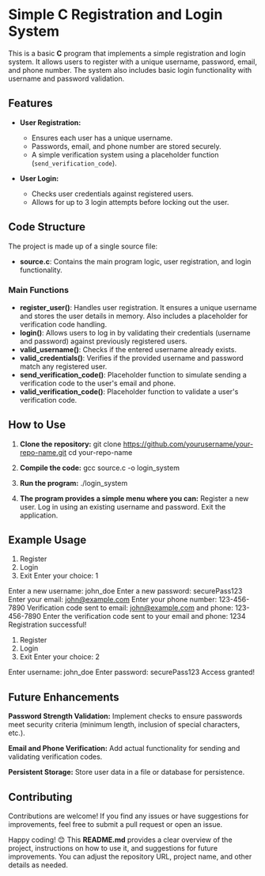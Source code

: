 # Simple C Registration and Login System

This is a basic **C** program that implements a simple registration and login system. It allows users to register with a unique username, password, email, and phone number. The system also includes basic login functionality with username and password validation.

## Features

- **User Registration:**
  - Ensures each user has a unique username.
  - Passwords, email, and phone number are stored securely.
  - A simple verification system using a placeholder function (`send_verification_code`).

- **User Login:**
  - Checks user credentials against registered users.
  - Allows for up to 3 login attempts before locking out the user.

## Code Structure

The project is made up of a single source file:

- **source.c**: Contains the main program logic, user registration, and login functionality.

### Main Functions

- **register_user()**: Handles user registration. It ensures a unique username and stores the user details in memory. Also includes a placeholder for verification code handling.
- **login()**: Allows users to log in by validating their credentials (username and password) against previously registered users.
- **valid_username()**: Checks if the entered username already exists.
- **valid_credentials()**: Verifies if the provided username and password match any registered user.
- **send_verification_code()**: Placeholder function to simulate sending a verification code to the user's email and phone.
- **valid_verification_code()**: Placeholder function to validate a user's verification code.

## How to Use

1. **Clone the repository:**
   git clone https://github.com/yourusername/your-repo-name.git 
   cd your-repo-name
   
2. **Compile the code:**
   gcc source.c -o login_system
   
3. **Run the program:**
   ./login_system
   
4. **The program provides a simple menu where you can:**
    Register a new user.
    Log in using an existing username and password.
    Exit the application.

## Example Usage

1. Register
2. Login
3. Exit
Enter your choice: 1

Enter a new username: john_doe
Enter a new password: securePass123
Enter your email: john@example.com
Enter your phone number: 123-456-7890
Verification code sent to email: john@example.com and phone: 123-456-7890
Enter the verification code sent to your email and phone: 1234
Registration successful!

1. Register
2. Login
3. Exit
Enter your choice: 2

Enter username: john_doe
Enter password: securePass123
Access granted!

## Future Enhancements
**Password Strength Validation:** Implement checks to ensure passwords meet security criteria (minimum length, inclusion of special characters, etc.).

**Email and Phone Verification:** Add actual functionality for sending and validating verification codes.

**Persistent Storage:** Store user data in a file or database for persistence.

## Contributing
Contributions are welcome! If you find any issues or have suggestions for improvements, feel free to submit a pull request or open an issue.

Happy coding! 😊
This **README.md** provides a clear overview of the project, instructions on how to use it, and suggestions for future improvements. You can adjust the repository URL, project name, and other details as needed.

